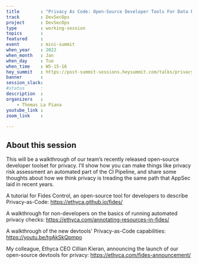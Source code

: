 ```yaml
---
title        : "Privacy As Code: Open-Source Developer Tools For Data Privacy"
track        : DevSecOps
project      : DevSecOps
type         : working-session
topics       :
featured     :
event        : mini-summit
when_year    : 2022
when_month   : Jan
when_day     : Tue
when_time    : WS-15-16
hey_summit   : https://post-summit-sessions.heysummit.com/talks/privacy-as-code-open-source-developer-tools-for-data-privacy/
banner       : 
session_slack:
#status      : 
description  :
organizers   :
    - Thomas La Piana      
youtube_link : 
zoom_link    : 
 
---
```


## About this session
This will be a walkthrough of our team’s recently released open-source developer toolset for privacy. I’ll show how you can make things like privacy risk assessment an automated part of the CI Pipeline, and share some thoughts about how we think privacy is treading the same path that AppSec laid in recent years.

A tutorial for Fides Control, an open-source tool for developers to describe Privacy-as-Code: https://ethyca.github.io/fides/

A walkthrough for non-developers on the basics of running automated privacy checks: https://ethyca.com/annotating-resources-in-fides/

A walkthrough of the new devtools' Privacy-as-Code capabilities: https://youtu.be/tgAkSkQpmpo

My colleague, Ethyca CEO Cillian Kieran, announcing the launch of our open-source devtools for privacy: https://ethyca.com/fides-announcement/

